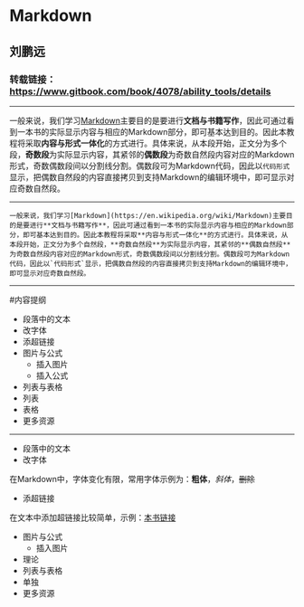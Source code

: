 # Markdown
## 刘鹏远
### 转载链接： https://www.gitbook.com/book/4078/ability_tools/details
---
一般来说，我们学习[Markdown](https://en.wikipedia.org/wiki/Markdown)主要目的是要进行**文档与书籍写作**，因此可通过看到一本书的实际显示内容与相应的Markdown部分，即可基本达到目的。因此本教程将采取**内容与形式一体化**的方式进行。具体来说，从本段开始，正文分为多个段，**奇数段**为实际显示内容，其紧邻的**偶数段**为奇数自然段内容对应的Markdown形式，奇数偶数段间以分割线分割。偶数段可为Markdown代码，因此以`代码形式`显示，把偶数自然段的内容直接拷贝到支持Markdown的编辑环境中，即可显示对应奇数自然段。

---
  
``一般来说，我们学习[Markdown](https://en.wikipedia.org/wiki/Markdown)主要目的是要进行**文档与书籍写作**，因此可通过看到一本书的实际显示内容与相应的Markdown部分，即可基本达到目的。因此本教程将采取**内容与形式一体化**的方式进行。具体来说，从本段开始，正文分为多个自然段，**奇数自然段**为实际显示内容，其紧邻的**偶数自然段**为奇数自然段内容对应的Markdown形式，奇数偶数段间以分割线分割。偶数段可为Markdown代码，因此以`代码形式`显示，把偶数自然段的内容直接拷贝到支持Markdown的编辑环境中，即可显示对应奇数自然段。``

---
#内容提纲
- 段落中的文本
 - 改字体
 - 添超链接
- 图片与公式
  - 插入图片
  - 插入公式
- 列表与表格
 - 列表
 - 表格
- 更多资源
***
- 段落中的文本
 - 改字体
 
 在Markdown中，字体变化有限，常用字体示例为：**粗体**，*斜体*，~~删除~~
 - 添超链接  

 在文本中添加超链接比较简单，示例：[本书链接](https://www.gitbook.com/book/4078/ability_tools/details)
- 图片与公式
  - 插入图片
 - 理论
- 列表与表格
 - 单独
- 更多资源

